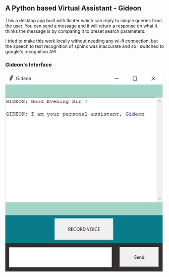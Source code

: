 ## A Python based Virtual Assistant - Gideon 

This a desktop app built with tkinter which can reply to simple queries from the user.
You can send a message and it will return a response on what it thinks the message is
by comparing it to preset search parameters. 

I tried to make this work locally without needing any wi-fi connection, but
the speech to text recognition of sphinx was inaccurate and so I switched to 
google's recognition API.  

### Gideon's Interface
[![Gideon App](./Gideon.png "Gideon - Virtual Assistant")](https://github.com/greekshith/Gideon)
